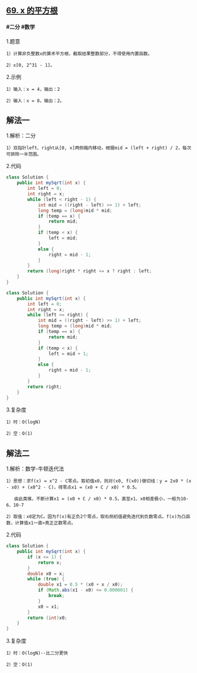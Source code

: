 ## [69. x 的平方根](https://leetcode.cn/problems/sqrtx/)

#### #二分 #数学
1.题意

    1）计算非负整数x的算术平方根，截取结果整数部分，不得使用内置函数。

    2）x[0, 2^31 - 1]。

2.示例

    1）输入：x = 4，输出：2

    2）输入：x = 8，输出：2。
## 解法一
1.解析：二分

    1）双指针left、right从[0, x]两侧箱内移动，根据mid = (left + right) / 2，每次可排除一半范围。

2.代码
```java
class Solution {
    public int mySqrt(int x) {
        int left = 0;
        int right = x;
        while (left < right - 1) {
            int mid = ((right - left) >> 1) + left;
            long temp = (long)mid * mid;
            if (temp == x) {
                return mid;
            }
            if (temp < x) {
                left = mid;
            }
            else {
                right = mid - 1;
            }
        }
        return (long)right * right <= x ? right : left;
    }
}
```
```java
class Solution {
    public int mySqrt(int x) {
        int left = 0;
        int right = x;
        while (left <= right) {
            int mid = ((right - left) >> 1) + left;
            long temp = (long)mid * mid;
            if (temp == x) {
                return mid;
            }
            if (temp < x) {
                left = mid + 1;
            }
            else {
                right = mid - 1;
            }
        }
        return right;
    }
}
```
3.复杂度

    1）时：O(logN)

    2）空：O(1)
## 解法二
1.解析：数学-牛顿迭代法

    1）思想：求f(x) = x^2 - C零点。取初值x0，则对(x0, f(x0))做切线：y = 2x0 * (x - x0) + (x0^2 - C)，得零点x1 = (x0 + C / x0) * 0.5。

       由此类推，不断计算x1 = (x0 + C / x0) * 0.5，直至x1、x0相差极小，一般为10-6、10-7

    2）取值：x0定为C。因为f(x)有正负2个零点，取右侧初值避免迭代到负数零点。f(x)为凸函数，计算值x1一直>真正正数零点。

2.代码
```java
class Solution {
    public int mySqrt(int x) {
        if (x <= 1) {
            return x;
        }
        double x0 = x;
        while (true) {
            double x1 = 0.5 * (x0 + x / x0);
            if (Math.abs(x1 - x0) <= 0.000001) {
                break;
            }
            x0 = x1;
        }
        return (int)x0;
    }
}
```
3.复杂度

    1）时：O(logN)--比二分更快

    2）空：O(1)

